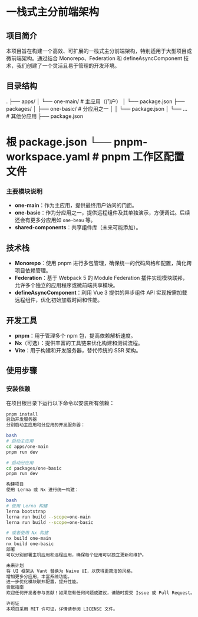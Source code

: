 # 一栈式主分前端架构

## 项目简介

本项目旨在构建一个高效、可扩展的一栈式主分前端架构，特别适用于大型项目或微前端架构。通过结合 Monorepo、Federation 和 defineAsyncComponent 技术，我们创建了一个灵活且易于管理的开发环境。

## 目录结构
. ├── apps/ 
│ └── one-main/ # 主应用（门户） 
│ └── package.json 
├── packages/ 
│ ├── one-basic/ # 分应用之一 
│ │ └── package.json 
│ └── ... # 其他分应用 
├── package.json 

# 根 package.json └── pnpm-workspace.yaml # pnpm 工作区配置文件


### 主要模块说明

- **one-main**：作为主应用，提供最终用户访问的门面。
- **one-basic**：作为分应用之一，提供远程组件及其单独演示，方便调试。后续还会有更多分应用如 `one-beau` 等。
- **shared-components**：共享组件库（未来可能添加）。

## 技术栈

- **Monorepo**：使用 pnpm 进行多包管理，确保统一的代码风格和配置，简化跨项目依赖管理。
- **Federation**：基于 Webpack 5 的 Module Federation 插件实现模块联邦，允许多个独立的应用程序或微前端共享模块。
- **defineAsyncComponent**：利用 Vue 3 提供的异步组件 API 实现按需加载远程组件，优化初始加载时间和性能。

## 开发工具

- **pnpm**：用于管理多个 npm 包，提高依赖解析速度。
- **Nx**（可选）：提供丰富的工具链来优化构建和测试流程。
- **Vite**：用于构建和开发服务器，替代传统的 SSR 架构。

## 使用步骤

### 安装依赖

在项目根目录下运行以下命令以安装所有依赖：

```bash
pnpm install
启动开发服务器
分别启动主应用和分应用的开发服务器：

bash
# 启动主应用
cd apps/one-main
pnpm run dev

# 启动分应用
cd packages/one-basic
pnpm run dev

构建项目
使用 Lerna 或 Nx 进行统一构建：

bash
# 使用 Lerna 构建
lerna bootstrap
lerna run build --scope=one-main
lerna run build --scope=one-basic

# 或者使用 Nx 构建
nx build one-main
nx build one-basic
部署
可以分别部署主机应用和远程应用，确保每个应用可以独立更新和维护。

未来计划
将 UI 框架从 Vant 替换为 Naive UI，以获得更简洁的风格。
增加更多分应用，丰富系统功能。
进一步优化模块联邦配置，提升性能。
贡献指南
欢迎任何开发者参与贡献！如果您有任何问题或建议，请随时提交 Issue 或 Pull Request。

许可证
本项目采用 MIT 许可证，详情请参阅 LICENSE 文件。
